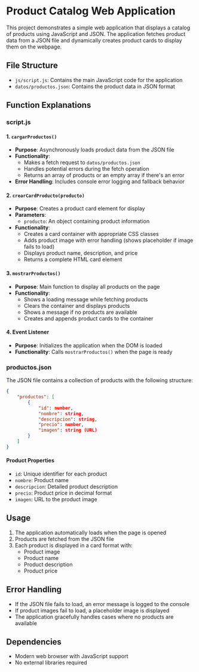 # Product Catalog Web Application

This project demonstrates a simple web application that displays a catalog of products using JavaScript and JSON. The application fetches product data from a JSON file and dynamically creates product cards to display them on the webpage.

## File Structure

- `js/script.js`: Contains the main JavaScript code for the application
- `datos/productos.json`: Contains the product data in JSON format

## Function Explanations

### script.js

#### 1. `cargarProductos()`
- **Purpose**: Asynchronously loads product data from the JSON file
- **Functionality**:
  - Makes a fetch request to `datos/productos.json`
  - Handles potential errors during the fetch operation
  - Returns an array of products or an empty array if there's an error
- **Error Handling**: Includes console error logging and fallback behavior

#### 2. `crearCardProducto(producto)`
- **Purpose**: Creates a product card element for display
- **Parameters**:
  - `producto`: An object containing product information
- **Functionality**:
  - Creates a card container with appropriate CSS classes
  - Adds product image with error handling (shows placeholder if image fails to load)
  - Displays product name, description, and price
  - Returns a complete HTML card element

#### 3. `mostrarProductos()`
- **Purpose**: Main function to display all products on the page
- **Functionality**:
  - Shows a loading message while fetching products
  - Clears the container and displays products
  - Shows a message if no products are available
  - Creates and appends product cards to the container

#### 4. Event Listener
- **Purpose**: Initializes the application when the DOM is loaded
- **Functionality**: Calls `mostrarProductos()` when the page is ready

### productos.json

The JSON file contains a collection of products with the following structure:

```json
{
    "productos": [
        {
            "id": number,
            "nombre": string,
            "descripcion": string,
            "precio": number,
            "imagen": string (URL)
        }
    ]
}
```

#### Product Properties
- `id`: Unique identifier for each product
- `nombre`: Product name
- `descripcion`: Detailed product description
- `precio`: Product price in decimal format
- `imagen`: URL to the product image

## Usage

1. The application automatically loads when the page is opened
2. Products are fetched from the JSON file
3. Each product is displayed in a card format with:
   - Product image
   - Product name
   - Product description
   - Product price

## Error Handling

- If the JSON file fails to load, an error message is logged to the console
- If product images fail to load, a placeholder image is displayed
- The application gracefully handles cases where no products are available

## Dependencies

- Modern web browser with JavaScript support
- No external libraries required 